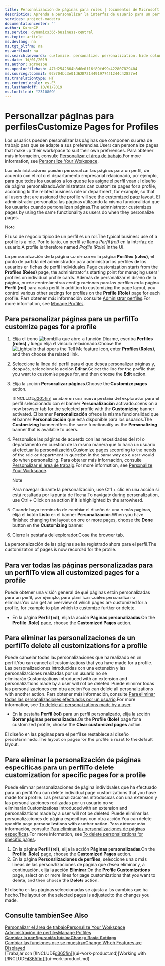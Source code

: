 ```yaml
---
title: Personalización de páginas para roles | Documentos de Microsoft
description: Aprenda a personalizar la interfaz de usuario para un perfil (rol) para que todos los usuarios asignados a ese rol vean un espacio de trabajo personalizado.
services: project-madeira
documentationcenter: ''
author: SorenGP
ms.service: dynamics365-business-central
ms.topic: article
ms.devlang: na
ms.tgt_pltfrm: na
ms.workload: na
ms.search.keywords: customize, personalize, personalization, hide columns, remove fields, move fields
ms.date: 10/01/2019
ms.author: sgroespe
ms.openlocfilehash: 470d2542864b8d0e0f16f89fd99e422807829404
ms.sourcegitcommit: 02e704bc3e01d62072144919774f1244c42827e4
ms.translationtype: HT
ms.contentlocale: es-ES
ms.lasthandoff: 10/01/2019
ms.locfileid: "2310809"
---
```

# <a name="customize-pages-for-profiles"></a><span data-ttu-id="ae33d-103">Personalizar páginas para perfiles</span><span class="sxs-lookup"><span data-stu-id="ae33d-103">Customize Pages for Profiles</span></span>
<span data-ttu-id="ae33d-104">Los usuarios pueden personalizar las páginas que componen su área de trabajo para que se adapte a sus preferencias.</span><span class="sxs-lookup"><span data-stu-id="ae33d-104">Users can personalize pages that make up their workspace to suit their own preferences.</span></span> <span data-ttu-id="ae33d-105">Para obtener más información, consulte [Personalizar el área de trabajo](ui-personalization-user.md).</span><span class="sxs-lookup"><span data-stu-id="ae33d-105">For more information, see [Personalize Your Workspace](ui-personalization-user.md).</span></span>

<span data-ttu-id="ae33d-106">Los administradores pueden personalizar las páginas para un perfil, de acuerdo con el rol o el departamento empresarial relacionado, por ejemplo, para que todos los usuarios a los que se les asigne el perfil vean el diseño de página personalizado.</span><span class="sxs-lookup"><span data-stu-id="ae33d-106">Administrators can customize pages for a profile, according to the related business role or department, for example, so that all users that are assigned the profile will see the customized page layout.</span></span> <span data-ttu-id="ae33d-107">El administrador personaliza las páginas utilizando la misma funcionalidad que los usuarios cuando personalizan páginas.</span><span class="sxs-lookup"><span data-stu-id="ae33d-107">The administrator customizes pages by using the same functionality as users do when they personalize pages.</span></span>

> [!NOTE]
> <span data-ttu-id="ae33d-108">El uso de negocio típico de un perfil es un rol.</span><span class="sxs-lookup"><span data-stu-id="ae33d-108">The typical business use of a profile is a role.</span></span> <span data-ttu-id="ae33d-109">Por lo tanto, un perfil se llama *Perfil (rol)* en la interfaz de usuario.</span><span class="sxs-lookup"><span data-stu-id="ae33d-109">A profile is therefore named *Profile (Role)* in the UI.</span></span>

<span data-ttu-id="ae33d-110">La personalización de la página comienza en la página **Perfiles (roles)**, el punto de partida del administrador para administrar los perfiles de los usuarios en fichas de perfil individuales.</span><span class="sxs-lookup"><span data-stu-id="ae33d-110">Page customization starts from the **Profiles (Roles)** page, the administrator's starting point for managing users' profiles on individual profile cards.</span></span> <span data-ttu-id="ae33d-111">Además de personalizar el diseño de la página, puede controlar otras configuraciones para los perfiles en la página **Perfil (rol)** para cada perfil.</span><span class="sxs-lookup"><span data-stu-id="ae33d-111">In addition to customizing the page layout, you control various other settings for profiles on the **Profile (Role)** page for each profile.</span></span> <span data-ttu-id="ae33d-112">Para obtener más información, consulte [Administrar perfiles](admin-users-profiles-roles.md).</span><span class="sxs-lookup"><span data-stu-id="ae33d-112">For more information, see [Manage Profiles](admin-users-profiles-roles.md).</span></span>

## <a name="to-customize-pages-for-a-profile"></a><span data-ttu-id="ae33d-113">Para personalizar páginas para un perfil</span><span class="sxs-lookup"><span data-stu-id="ae33d-113">To customize pages for a profile</span></span>
1. <span data-ttu-id="ae33d-114">Elija el icono ![bombilla que abre la función Dígame](media/ui-search/search_small.png "Dígame que desea hacer"), escriba **Perfiles (roles)** y luego elija el vínculo relacionado.</span><span class="sxs-lookup"><span data-stu-id="ae33d-114">Choose the ![Lightbulb that opens the Tell Me feature](media/ui-search/search_small.png "Tell me what you want to do") icon, enter **Profiles (Roles)**, and then choose the related link.</span></span>
2. <span data-ttu-id="ae33d-115">Seleccione la línea del perfil para el que desea personalizar páginas y, después, seleccione la acción **Editar**.</span><span class="sxs-lookup"><span data-stu-id="ae33d-115">Select the line for the profile that you want to customize pages for, and then choose the **Edit** action.</span></span>
3. <span data-ttu-id="ae33d-116">Elija la acción **Personalizar páginas**.</span><span class="sxs-lookup"><span data-stu-id="ae33d-116">Choose the **Customize pages** action.</span></span>

    [!INCLUDE[d365fin](includes/d365fin_md.md)] <span data-ttu-id="ae33d-117">se abre en una nueva pestaña del explorador para el perfil seleccionado con el banner **Personalización** activado.</span><span class="sxs-lookup"><span data-stu-id="ae33d-117">opens on a new browser tab for the selected profile with the **Customizing** banner activated.</span></span> <span data-ttu-id="ae33d-118">El banner **Personalización** ofrece la misma funcionalidad que el banner **Personalización** que está disponible para los usuarios.</span><span class="sxs-lookup"><span data-stu-id="ae33d-118">The **Customizing** banner offers the same functionality as the **Personalizing** banner that is available to users.</span></span>

4. <span data-ttu-id="ae33d-119">Personalice las páginas de acuerdo con las necesidades del rol o departamento en cuestión de la misma manera que lo haría un usuario al efectuar la personalización.</span><span class="sxs-lookup"><span data-stu-id="ae33d-119">Customize pages according to the needs of the role or department in question in the same way as a user would do when personalizing.</span></span> <span data-ttu-id="ae33d-120">Para obtener más información, consulte [Personalizar el área de trabajo](ui-personalization-user.md).</span><span class="sxs-lookup"><span data-stu-id="ae33d-120">For more information, see [Personalize Your Workspace](ui-personalization-user.md).</span></span>

    > [!NOTE]
    > <span data-ttu-id="ae33d-121">Para navegar durante la personalización, use Ctrl + clic en una acción si está resaltada por la punta de flecha.</span><span class="sxs-lookup"><span data-stu-id="ae33d-121">To navigate during personalization, use Ctrl + Click on an action if it is highlighted by the arrowhead.</span></span>

5. <span data-ttu-id="ae33d-122">Cuando haya terminado de cambiar el diseño de una o más páginas, elija el botón **Listo** en el banner **Personalización**.</span><span class="sxs-lookup"><span data-stu-id="ae33d-122">When you have finished changing the layout on one or more pages, choose the **Done** button on the **Customizing** banner.</span></span>
6. <span data-ttu-id="ae33d-123">Cierre la pestaña del explorador.</span><span class="sxs-lookup"><span data-stu-id="ae33d-123">Close the browser tab.</span></span>

<span data-ttu-id="ae33d-124">La personalización de las páginas se ha registrado ahora para el perfil.</span><span class="sxs-lookup"><span data-stu-id="ae33d-124">The customization of pages is now recorded for the profile.</span></span>

## <a name="to-view-all-customized-pages-for-a-profile"></a><span data-ttu-id="ae33d-125">Para ver todas las páginas personalizadas para un perfil</span><span class="sxs-lookup"><span data-stu-id="ae33d-125">To view all customized pages for a profile</span></span>
<span data-ttu-id="ae33d-126">Puede obtener una visión general de qué páginas están personalizadas para un perfil, por ejemplo, para planificar cuáles personalizar o eliminar.</span><span class="sxs-lookup"><span data-stu-id="ae33d-126">You can get an overview of which pages are customized for a profile, for example to plan which to customize further or delete.</span></span>

- <span data-ttu-id="ae33d-127">En la página **Perfil (rol)**, elija la acción **Páginas personalizadas**.</span><span class="sxs-lookup"><span data-stu-id="ae33d-127">On the **Profile (Role)** page, choose the **Customized Pages** action.</span></span>

## <a name="to-delete-all-customizations-for-a-profile"></a><span data-ttu-id="ae33d-128">Para eliminar las personalizaciones de un perfil</span><span class="sxs-lookup"><span data-stu-id="ae33d-128">To delete all customizations for a profile</span></span>
<span data-ttu-id="ae33d-129">Puede cancelar todas las personalizaciones que ha realizado en un perfil.</span><span class="sxs-lookup"><span data-stu-id="ae33d-129">You can cancel all customizations that you have made for a profile.</span></span> <span data-ttu-id="ae33d-130">Las personalizaciones introducidas con una extensión y las personalizaciones realizadas por un usuario no se eliminarán.</span><span class="sxs-lookup"><span data-stu-id="ae33d-130">Customizations introduced with an extension and personalizations made by a user will not be deleted.</span></span> <span data-ttu-id="ae33d-131">Puede eliminar todas las personalizaciones con otra acción.</span><span class="sxs-lookup"><span data-stu-id="ae33d-131">You can delete all personalizations with another action.</span></span> <span data-ttu-id="ae33d-132">Para obtener más información, consulte [Para eliminar todas las personalizaciones efectuadas por un usuario](admin-users-profiles-roles.md#to-delete-all-personalizations-made-by-a-user).</span><span class="sxs-lookup"><span data-stu-id="ae33d-132">For more information, see [To delete all personalizations made by a user](admin-users-profiles-roles.md#to-delete-all-personalizations-made-by-a-user).</span></span>

- <span data-ttu-id="ae33d-133">En la pestaña **Perfil (rol)** para un perfil personalizado, elija la acción **Borrar páginas personalizadas**.</span><span class="sxs-lookup"><span data-stu-id="ae33d-133">On the **Profile (Role)** page for a customized profile, choose the **Clear customized pages** action.</span></span>

<span data-ttu-id="ae33d-134">El diseño en las páginas para el perfil se restablece al diseño predeterminado.</span><span class="sxs-lookup"><span data-stu-id="ae33d-134">The layout on pages for the profile is reset to the default layout.</span></span>  

## <a name="to-delete-customization-for-specific-pages-for-a-profile"></a><span data-ttu-id="ae33d-135">Para eliminar la personalización de páginas específicas para un perfil</span><span class="sxs-lookup"><span data-stu-id="ae33d-135">To delete customization for specific pages for a profile</span></span>
<span data-ttu-id="ae33d-136">Puede eliminar personalizaciones de página individuales que ha efectuado para un perfil.</span><span class="sxs-lookup"><span data-stu-id="ae33d-136">You can delete individual page customizations that you have made for a profile.</span></span> <span data-ttu-id="ae33d-137">Las personalizaciones introducidas con una extensión y las personalizaciones realizadas por un usuario no se eliminarán.</span><span class="sxs-lookup"><span data-stu-id="ae33d-137">Customizations introduced with an extension and personalizations made by a user will not be deleted.</span></span> <span data-ttu-id="ae33d-138">Puede eliminar las personalizaciones de página específicas con otra acción.</span><span class="sxs-lookup"><span data-stu-id="ae33d-138">You can delete specific page personalizations with another action.</span></span> <span data-ttu-id="ae33d-139">Para obtener más información, consulte [Para eliminar las personalizaciones de páginas específicas](admin-users-profiles-roles.md#to-delete-personalizations-for-specific-pages).</span><span class="sxs-lookup"><span data-stu-id="ae33d-139">For more information, see [To delete personalizations for specific pages](admin-users-profiles-roles.md#to-delete-personalizations-for-specific-pages).</span></span>

1. <span data-ttu-id="ae33d-140">En la página **Perfil (rol)**, elija la acción **Páginas personalizadas**.</span><span class="sxs-lookup"><span data-stu-id="ae33d-140">On the **Profile (Role)** page, choose the **Customized Pages** action.</span></span>
2. <span data-ttu-id="ae33d-141">En la página **Personalizaciones de perfiles**, seleccione una o más líneas de las personalizaciones de página que desea eliminar y, a continuación, elija la acción **Eliminar**.</span><span class="sxs-lookup"><span data-stu-id="ae33d-141">On the **Profile Customizations** page, select on or more lines for page customizations that you want to delete, and then choose the **Delete** action.</span></span>

<span data-ttu-id="ae33d-142">El diseño en las páginas seleccionadas se ajusta a los cambios que ha hecho.</span><span class="sxs-lookup"><span data-stu-id="ae33d-142">The layout on the selected pages is adjusted to the changes you made.</span></span>

## <a name="see-also"></a><span data-ttu-id="ae33d-143">Consulte también</span><span class="sxs-lookup"><span data-stu-id="ae33d-143">See Also</span></span>
[<span data-ttu-id="ae33d-144">Personalizar el área de trabajo</span><span class="sxs-lookup"><span data-stu-id="ae33d-144">Personalize Your Workspace</span></span>](ui-personalization-user.md)  
[<span data-ttu-id="ae33d-145">Administración de perfiles</span><span class="sxs-lookup"><span data-stu-id="ae33d-145">Manage Profiles</span></span>](admin-users-profiles-roles.md)  
[<span data-ttu-id="ae33d-146">Cambiar la configuración básica</span><span class="sxs-lookup"><span data-stu-id="ae33d-146">Change Basic Settings</span></span>](ui-change-basic-settings.md)  
[<span data-ttu-id="ae33d-147">Cambiar las funciones que se muestran</span><span class="sxs-lookup"><span data-stu-id="ae33d-147">Change Which Features are Displayed</span></span>](ui-experiences.md)  
<span data-ttu-id="ae33d-148">[Trabajar con [!INCLUDE[d365fin](includes/d365fin_md.md)]](ui-work-product.md)</span><span class="sxs-lookup"><span data-stu-id="ae33d-148">[Working with [!INCLUDE[d365fin](includes/d365fin_md.md)]](ui-work-product.md)</span></span>  
